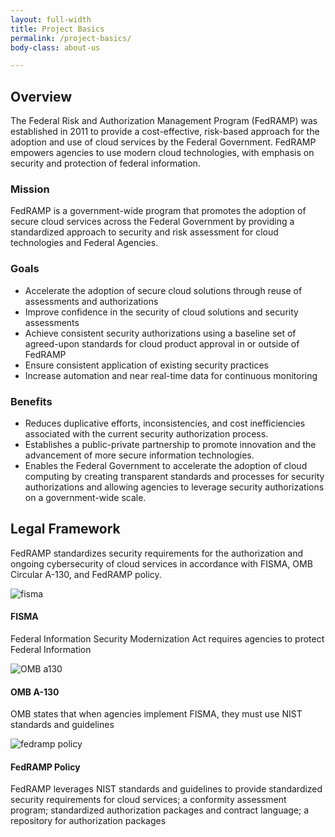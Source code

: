 ```yaml
---
layout: full-width
title: Project Basics
permalink: /project-basics/
body-class: about-us

---
```

<section class="overview">
	<div class="full-row">
		<div class="full-col">
			<h2>Overview</h2>
			<p>The Federal Risk and Authorization Management Program (FedRAMP) was established in 2011 to provide a cost-effective, risk-based approach for the adoption and use of cloud services by the Federal Government. FedRAMP empowers agencies to use modern cloud technologies, with emphasis on security and protection of federal information. </p>
		</div>
	</div>
	<div class="full-row">
		<div class="basics-col mgb-col-1">
			<div class="project-basics-title">
				<h3 class="mission-title">Mission</h3>
			</div>
			<p>FedRAMP is a government-wide program that promotes the adoption of secure cloud services across the Federal Government by providing a standardized approach to security and risk assessment for cloud technologies and Federal Agencies. </p>
		</div>
		<div class="basics-col mgb-col-2">
			<div class="project-basics-title">
				<h3 class="goals-title">Goals</h3>
			</div>
			<ul class="project-basics-goals">
				<li>Accelerate the adoption of secure cloud solutions through reuse of assessments and authorizations</li>
				<li>Improve confidence in the security of cloud solutions and security assessments</li>
				<li>Achieve consistent security authorizations using a baseline set of agreed-upon standards for cloud product approval in or outside of FedRAMP</li>
				<li>Ensure consistent application of existing security practices</li>
				<li>Increase automation and near real-time data for continuous monitoring</li>
			</ul>
		</div>
		<div class="basics-col mgb-col-3">
			<div class="project-basics-title">
				<h3 class="benefits-title">Benefits</h3>
			</div>
			<ul class="project-basics-benefits">
				<li>Reduces duplicative efforts, inconsistencies, and cost inefficiencies associated with the current security authorization process. </li>
				<li>Establishes a public-private partnership to promote innovation and the advancement of more secure information technologies. </li>
				<li>Enables the Federal Government to accelerate the adoption of cloud computing by creating transparent standards and processes for security authorizations and allowing agencies to leverage security authorizations on a government-wide scale.</li>
			</ul>
		</div>
		<div class="clearfix"></div>
	</div>
</section>
<section class="fedramp-legal-framework">
	<div class="full-row framework-mobile">
		<div class="basics-col framework-col-1">
			<h2>Legal Framework</h2>
			<p>FedRAMP standardizes security requirements for the authorization and ongoing cybersecurity of cloud services in accordance with <a>FISMA</a>, <a>OMB Circular A-130</a>, and <a>FedRAMP policy</a>.</p>
		</div>
		<div class="basics-col framework-col-2">
			<div class="framework-list">
				<div class="framework-image">
					<img src="{{site.baseurl}}/assets/img/fisma-graphic.svg" alt="fisma" />
				</div>
				<div class="framework-text">
					<h4>FISMA</h4>
					<p>Federal Information Security Modernization Act requires agencies to protect Federal Information</p>
				</div>
				<div class="clearfix"></div>
			</div>
			<div class="framework-list">
				<div class="framework-image">
					<img src="{{site.baseurl}}/assets/img/omb-circular-graphic.svg" alt="OMB a130" />
				</div>
				<div class="framework-text">
					<h4>OMB A-130</h4>
					<p>OMB states that when agencies implement FISMA, they must use NIST standards and guidelines</p>
				</div>
				<div class="clearfix"></div>
			</div>
			<div class="framework-list">
				<div class="framework-image">
					<img src="{{site.baseurl}}/assets/img/fedramp-policy.svg" alt="fedramp policy" />
				</div>
				<div class="framework-text">
					<h4>FedRAMP Policy</h4>
					<p>FedRAMP leverages NIST standards and guidelines to provide standardized security requirements for cloud services; a conformity assessment program; standardized authorization packages and contract language; a repository for authorization packages</p>
				</div>
				<div class="clearfix"></div>
			</div>
		</div>
		<div class="clearfix"></div>
	</div>
</section>
